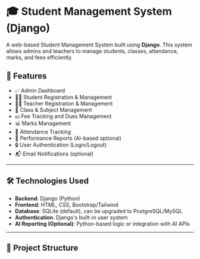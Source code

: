 # 🎓 Student Management System (Django)

A web-based Student Management System built using **Django**. This system allows admins and teachers to manage students, classes, attendance, marks, and fees efficiently.

## 🚀 Features

- ✅ Admin Dashboard
- 👨‍🎓 Student Registration & Management
- 👩‍🏫 Teacher Registration & Management
- 🏫 Class & Subject Management
- 💵 Fee Tracking and Dues Management
- 📊 Marks Management
- 📅 Attendance Tracking
- 📑 Performance Reports (AI-based optional)
- 🔒 User Authentication (Login/Logout)
- 📬 Email Notifications (optional)

---

## 🛠️ Technologies Used

- **Backend**: Django (Python)
- **Frontend**: HTML, CSS, Bootstrap/Tailwind
- **Database**: SQLite (default), can be upgraded to PostgreSQL/MySQL
- **Authentication**: Django's built-in user system
- **AI Reporting (Optional)**: Python-based logic or integration with AI APIs

---

## 📂 Project Structure

